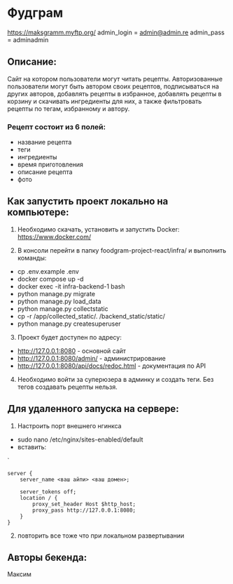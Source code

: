 # Фудграм

https://maksgramm.myftp.org/
admin_login = admin@admin.re
admin_pass = adminadmin

## Описание:

Сайт на котором пользователи могут читать рецепты. Авторизованные пользователи могут быть автором своих рецептов, подписываться на других авторов, добавлять рецепты в избранное, добавлять рецепты в корзину и скачивать ингредиенты для них, а также фильтровать рецепты по тегам, избранному и автору.

### Рецепт состоит из 6 полей:
- название рецепта
- теги
- ингредиенты
- время приготовления
- описание рецепта
- фото

## Как запустить проект локально на компьютере:

1. Необходимо скачать, установить и запустить Docker: https://www.docker.com/

2. В консоли перейти в папку foodgram-project-react/infra/ и выполнить команды:
- cp .env.example .env
- docker compose up -d
- docker exec -it infra-backend-1 bash
- python manage.py migrate
- python manage.py load_data
- python manage.py collectstatic
- cp -r /app/collected_static/. /backend_static/static/
- python manage.py createsuperuser

3. Проект будет доступен по адресу:
- http://127.0.0.1:8080 - основной сайт
- http://127.0.0.1:8080/admin/ - администрирование
- http://127.0.0.1:8080/api/docs/redoc.html - документация по API 

4. Необходимо войти за суперюзера в админку и создать теги. Без тегов создавать рецепты нельзя.

## Для удаленного запуска на сервере:

1. Настроить порт внешнего нгинкса 
- sudo nano /etc/nginx/sites-enabled/default
- вставить:

`

    server {
        server_name <ваш айпи> <ваш домен>;
        
        server_tokens off;
        location / {
            proxy_set_header Host $http_host;
            proxy_pass http://127.0.0.1:8080;
        }
    }


2. повторить все тоже что при локальном развертывании


## Авторы бекенда:
Максим


